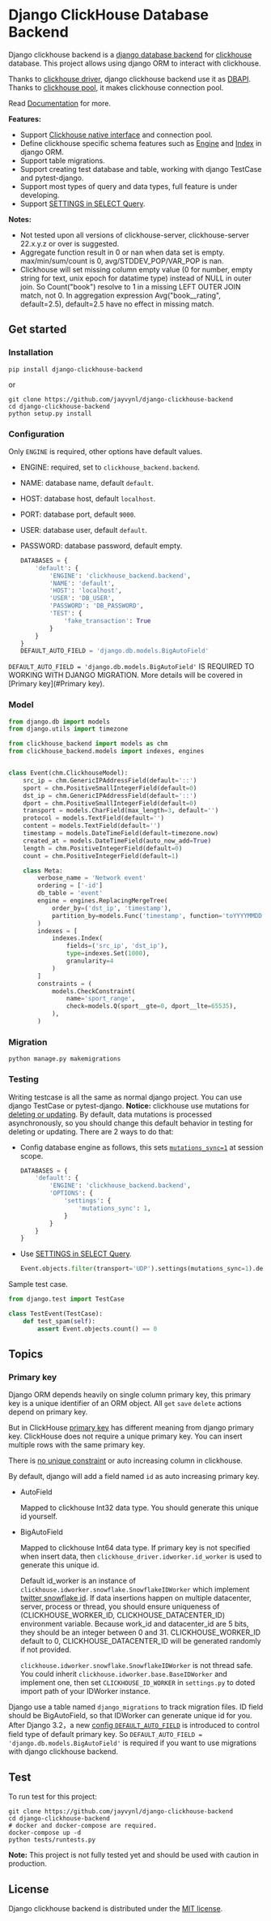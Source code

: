 Django ClickHouse Database Backend
===

Django clickhouse backend is a [django database backend](https://docs.djangoproject.com/en/4.1/ref/databases/) for 
[clickhouse](https://clickhouse.com/docs/en/home/) database. This project allows using django ORM to interact with 
clickhouse.

Thanks to [clickhouse driver](https://github.com/mymarilyn/clickhouse-driver), django clickhouse backend use it as [DBAPI](https://peps.python.org/pep-0249/).
Thanks to [clickhouse pool](https://github.com/ericmccarthy7/clickhouse-pool), it makes clickhouse connection pool.

Read [Documentation](https://github.com/jayvynl/django-clickhouse-backend/blob/main/docs/README.md) for more.

**Features:**

- Support [Clickhouse native interface](https://clickhouse.com/docs/en/interfaces/tcp/) and connection pool.
- Define clickhouse specific schema features such as [Engine](https://clickhouse.com/docs/en/engines/table-engines/) and [Index](https://clickhouse.com/docs/en/guides/improving-query-performance/skipping-indexes) in django ORM.
- Support table migrations.
- Support creating test database and table, working with django TestCase and pytest-django.
- Support most types of query and data types, full feature is under developing.
- Support [SETTINGS in SELECT Query](https://clickhouse.com/docs/en/sql-reference/statements/select/#settings-in-select-query).

**Notes:**

- Not tested upon all versions of clickhouse-server, clickhouse-server 22.x.y.z or over is suggested.
- Aggregate function result in 0 or nan when data set is empty. max/min/sum/count is 0, avg/STDDEV_POP/VAR_POP is nan.
- Clickhouse will set missing column empty value (0 for number, empty string for text, unix epoch for datatime type) instead of NULL in outer join. 
  So Count("book") resolve to 1 in a missing LEFT OUTER JOIN match, not 0.
  In aggregation expression Avg("book__rating", default=2.5), default=2.5 have no effect in missing match.


Get started
---

### Installation

```shell
pip install django-clickhouse-backend
```

or

```shell
git clone https://github.com/jayvynl/django-clickhouse-backend
cd django-clickhouse-backend
python setup.py install
```

### Configuration

Only `ENGINE` is required, other options have default values.

- ENGINE: required, set to `clickhouse_backend.backend`.
- NAME: database name, default `default`.
- HOST: database host, default `localhost`.
- PORT: database port, default `9000`.
- USER: database user, default `default`.
- PASSWORD: database password, default empty.

  ```python
  DATABASES = {
      'default': {
          'ENGINE': 'clickhouse_backend.backend',
          'NAME': 'default',
          'HOST': 'localhost',
          'USER': 'DB_USER',
          'PASSWORD': 'DB_PASSWORD',
          'TEST': {
              'fake_transaction': True
          }
      }
  }
  DEFAULT_AUTO_FIELD = 'django.db.models.BigAutoField'
  ```

`DEFAULT_AUTO_FIELD = 'django.db.models.BigAutoField'` IS REQUIRED TO WORKING WITH DJANGO MIGRATION.
More details will be covered in [Primary key](#Primary key).

### Model

```python
from django.db import models
from django.utils import timezone

from clickhouse_backend import models as chm
from clickhouse_backend.models import indexes, engines


class Event(chm.ClickhouseModel):
    src_ip = chm.GenericIPAddressField(default='::')
    sport = chm.PositiveSmallIntegerField(default=0)
    dst_ip = chm.GenericIPAddressField(default='::')
    dport = chm.PositiveSmallIntegerField(default=0)
    transport = models.CharField(max_length=3, default='')
    protocol = models.TextField(default='')
    content = models.TextField(default='')
    timestamp = models.DateTimeField(default=timezone.now)
    created_at = models.DateTimeField(auto_now_add=True)
    length = chm.PositiveIntegerField(default=0)
    count = chm.PositiveIntegerField(default=1)

    class Meta:
        verbose_name = 'Network event'
        ordering = ['-id']
        db_table = 'event'
        engine = engines.ReplacingMergeTree(
            order_by=('dst_ip', 'timestamp'),
            partition_by=models.Func('timestamp', function='toYYYYMMDD')
        )
        indexes = [
            indexes.Index(
                fields=('src_ip', 'dst_ip'),
                type=indexes.Set(1000),
                granularity=4
            )
        ]
        constraints = (
            models.CheckConstraint(
                name='sport_range',
                check=models.Q(sport__gte=0, dport__lte=65535),
            ),
        )
```

### Migration

```shell
python manage.py makemigrations
```

### Testing

Writing testcase is all the same as normal django project. You can use django TestCase or pytest-django.
**Notice:** clickhouse use mutations for [deleting or updating](https://clickhouse.com/docs/en/guides/developer/mutations).
By default, data mutations is processed asynchronously, so you should change this default behavior in testing for deleting or updating.
There are 2 ways to do that:

- Config database engine as follows, this sets [`mutations_sync=1`](https://clickhouse.com/docs/en/operations/settings/settings#mutations_sync) at session scope.
  ```python
  DATABASES = {
      'default': {
          'ENGINE': 'clickhouse_backend.backend',
          'OPTIONS': {
              'settings': {
                  'mutations_sync': 1,
              }
          }
      }
  }
  ```
- Use [SETTINGS in SELECT Query](https://clickhouse.com/docs/en/sql-reference/statements/select/#settings-in-select-query).
  ```python
  Event.objects.filter(transport='UDP').settings(mutations_sync=1).delete()
  ```

Sample test case.

```python
from django.test import TestCase

class TestEvent(TestCase):
    def test_spam(self):
        assert Event.objects.count() == 0
```

Topics
---

### Primary key

Django ORM depends heavily on single column primary key, this primary key is a unique identifier of an ORM object.
All `get` `save` `delete` actions depend on primary key.

But in ClickHouse [primary key](https://clickhouse.com/docs/en/engines/table-engines/mergetree-family/mergetree#primary-keys-and-indexes-in-queries) has different meaning from django primary key. ClickHouse does not require a unique primary key. You can insert multiple rows with the same primary key.

There is [no unique constraint](https://github.com/ClickHouse/ClickHouse/issues/3386#issuecomment-429874647) or auto increasing column in clickhouse.

By default, django will add a field named `id` as auto increasing primary key.

- AutoField

  Mapped to clickhouse Int32 data type. You should generate this unique id yourself.

- BigAutoField

  Mapped to clickhouse Int64 data type. If primary key is not specified when insert data, then `clickhouse_driver.idworker.id_worker` is used to generate this unique id.

  Default id_worker is an instance of `clickhouse.idworker.snowflake.SnowflakeIDWorker` which implement [twitter snowflake id](https://en.wikipedia.org/wiki/Snowflake_ID).
  If data insertions happen on multiple datacenter, server, process or thread, you should ensure uniqueness of (CLICKHOUSE_WORKER_ID, CLICKHOUSE_DATACENTER_ID) environment variable.
  Because work_id and datacenter_id are 5 bits, they should be an integer between 0 and 31. CLICKHOUSE_WORKER_ID default to 0, CLICKHOUSE_DATACENTER_ID will be generated randomly if not provided.

  `clickhouse.idworker.snowflake.SnowflakeIDWorker` is not thread safe. You could inherit `clickhouse.idworker.base.BaseIDWorker` and implement one, then set `CLICKHOUSE_ID_WORKER` in `settings.py` to doted import path of your IDWorker instance.

Django use a table named `django_migrations` to track migration files. ID field should be BigAutoField, so that IDWorker can generate unique id for you.
After Django 3.2，a new [config `DEFAULT_AUTO_FIELD`](https://docs.djangoproject.com/en/4.1/releases/3.2/#customizing-type-of-auto-created-primary-keys) is introduced to control field type of default primary key.
So `DEFAULT_AUTO_FIELD = 'django.db.models.BigAutoField'` is required if you want to use migrations with django clickhouse backend.


Test
---

To run test for this project:

```shell
git clone https://github.com/jayvynl/django-clickhouse-backend
cd django-clickhouse-backend
# docker and docker-compose are required.
docker-compose up -d
python tests/runtests.py
```

**Note:** This project is not fully tested yet and should be used with caution in production.

License
---

Django clickhouse backend is distributed under the [MIT license](http://www.opensource.org/licenses/mit-license.php).
